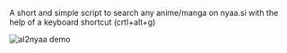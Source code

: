 A short and simple script to search any anime/manga on nyaa.si with the help of a keyboard shortcut (crtl+alt+g)

![al2nyaa demo](https://cdn.discordapp.com/attachments/717990777120358430/1132309429346369537/AL2Nyaa.gif "demo")
